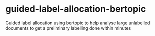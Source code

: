 # guided-label-allocation-bertopic
Guided label allocation using bertopic to help analyse large unlabelled documents to get a preliminary labelling done within minutes
